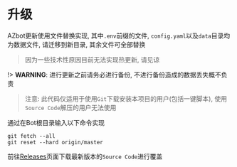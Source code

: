 # 升级
AZbot更新使用文件替换实现, 其中`.env`前缀的文件, `config.yaml`以及`data`目录均为数据文件, 请迁移到新目录, 其余文件可全部替换
> 因为一些技术性原因目前无法实现热更新, 请见谅

!> **WARNING**: 进行更新之前请务必进行备份, 不进行备份造成的数据丢失概不负责

<!-- tabs:start -->

<!-- tab: Git -->
> 注意: 此代码仅适用于使用`Git`下载安装本项目的用户(包括一键脚本), 使用`Source Code`解压的用户无法使用

通过在Bot根目录输入以下命令实现
```shell
git fetch --all
git reset --hard origin/master
```

<!-- tab: 浏览器下载 -->
前往[Releases](https://github.com/ACGN-Alliance/Azurlane-helper-bot/releases/latest)页面下载最新版本的`Source Code`进行覆盖

<!-- tabs:end -->
